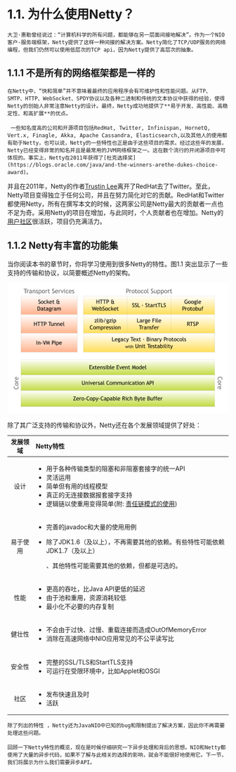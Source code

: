 # 1.1. 为什么使用Netty？

    大卫·惠勒曾经说过：“计算机科学的所有问题，都能够在另一层面间接地解决”。作为一个NIO 客户-服务端框架，Netty提供了这样一种间接的解决方案。Netty简化了TCP/UDP服务的网络编程，但我们仍然可以使用低层次的TCP api，因为Netty提供了高层次的抽象。

## 1.1.1 不是所有的网络框架都是一样的

    在Netty中，“快和简单”并不意味着最终的应用程序会有可维护性和性能问题。从FTP、SMTP、HTTP、WebSocket、SPDY协议以及各种二进制和传统的文本协议中获得的经验，使得Netty的创始人非常注意Netty的设计。最终，Netty成功地提供了**易于开发、高性能、高稳定性、和高扩展**的优点。

     一些知名度高的公司和开源项目包括RedHat, Twitter, Infinispan, HornetQ, Vert.x, Finagle, Akka, Apache Cassandra, Elasticsearch,以及其他人的使用都有助于Netty，也可以说，Netty的一些特性也正是由于这些项目的需求。经过这些年的发展，Netty已经变得非常的知名并且是最常用的JVM网络框架之一。这在数个流行的开闭源项目中可体现的。事实上，Netty在2011年获得了[杜克选择奖](https://blogs.oracle.com/java/and-the-winners-arethe-dukes-choice-award)。

   并且在2011年，Netty的作者[Trustin Lee](https://twitter.com/trustin)离开了RedHat去了Twitter。至此，Netty项目变得独立于任何公司，并且在努力简化对它的贡献。RedHat和Twitter都使用Netty，所有在撰写本文的时候，这两家公司是Netty最大的贡献者一点也不足为奇。采用Netty的项目在增加，与此同时，个人贡献者也在增加。Netty的[用户社区](https://netty.io/community.html)很活跃，项目仍充满活力。

## 1.1.2 Netty有丰富的功能集

   当你阅读本书的章节时，你将学习使用到很多Netty的特性。图1.1 突出显示了一些支持的传输和协议，以简要概述Netty的架构。

![](../../.gitbook/assets/image%20%281%29.png)

除了其广泛支持的传输和协议外，Netty还在各个发展领域提供了好处：

<table>
  <thead>
    <tr>
      <th style="text-align:center">&#x53D1;&#x5C55;&#x9886;&#x57DF;</th>
      <th style="text-align:left">Netty&#x7279;&#x6027;</th>
    </tr>
  </thead>
  <tbody>
    <tr>
      <td style="text-align:center">&#x8BBE;&#x8BA1;</td>
      <td style="text-align:left">
        <ul>
          <li>&#x7528;&#x4E8E;&#x5404;&#x79CD;&#x4F20;&#x8F93;&#x7C7B;&#x578B;&#x7684;&#x963B;&#x585E;&#x548C;&#x975E;&#x963B;&#x585E;&#x5957;&#x63A5;&#x5B57;&#x7684;&#x7EDF;&#x4E00;API</li>
          <li>&#x7075;&#x6D3B;&#x8FD0;&#x7528;</li>
          <li>&#x7B80;&#x5355;&#x4F46;&#x6709;&#x7528;&#x7684;&#x7EBF;&#x7A0B;&#x6A21;&#x578B;</li>
          <li>&#x771F;&#x6B63;&#x7684;&#x65E0;&#x8FDE;&#x63A5;&#x6570;&#x636E;&#x62A5;&#x5957;&#x63A5;&#x5B57;&#x652F;&#x6301;</li>
          <li>&#x903B;&#x8F91;&#x94FE;&#x4EE5;&#x4F7F;&#x91CD;&#x7528;&#x53D8;&#x5F97;&#x7B80;&#x5355;(&#x9644;:
            <a
            href="https://sq.163yun.com/blog/article/200313202701238272">&#x8D23;&#x4EFB;&#x94FE;&#x6A21;&#x5F0F;&#x7684;&#x4F7F;&#x7528;</a>)</li>
        </ul>
      </td>
    </tr>
    <tr>
      <td style="text-align:center">&#x6613;&#x4E8E;&#x4F7F;&#x7528;</td>
      <td style="text-align:left">
        <ul>
          <li>&#x5B8C;&#x5584;&#x7684;javadoc&#x548C;&#x5927;&#x91CF;&#x7684;&#x4F7F;&#x7528;&#x7528;&#x4F8B;</li>
          <li>
            <p>&#x9664;&#x4E86;JDK1.6&#xFF08;&#x53CA;&#x4EE5;&#x4E0A;&#xFF09;&#xFF0C;&#x4E0D;&#x518D;&#x9700;&#x8981;&#x5176;&#x4ED6;&#x7684;&#x4F9D;&#x8D56;&#x3002;&#x6709;&#x4E9B;&#x7279;&#x6027;&#x53EF;&#x80FD;&#x4F9D;&#x8D56;JDK1.7&#xFF08;&#x53CA;&#x4EE5;&#x4E0A;&#xFF09;</p>
            <p>&#x3001;&#x5176;&#x4ED6;&#x7279;&#x6027;&#x53EF;&#x80FD;&#x9700;&#x8981;&#x5176;&#x4ED6;&#x7684;&#x4F9D;&#x8D56;&#xFF0C;&#x4F46;&#x90FD;&#x662F;&#x53EF;&#x9009;&#x7684;&#x3002;</p>
          </li>
        </ul>
      </td>
    </tr>
    <tr>
      <td style="text-align:center">&#x6027;&#x80FD;</td>
      <td style="text-align:left">
        <ul>
          <li>&#x66F4;&#x9AD8;&#x7684;&#x541E;&#x5410;&#xFF0C;&#x6BD4;Java API&#x66F4;&#x4F4E;&#x7684;&#x5EF6;&#x8FDF;</li>
          <li>&#x7531;&#x4E8E;&#x6C60;&#x548C;&#x91CD;&#x7528;&#xFF0C;&#x8D44;&#x6E90;&#x6D88;&#x8017;&#x8F83;&#x4F4E;</li>
          <li>&#x6700;&#x5C0F;&#x5316;&#x4E0D;&#x5FC5;&#x8981;&#x7684;&#x5185;&#x5B58;&#x590D;&#x5236;</li>
        </ul>
      </td>
    </tr>
    <tr>
      <td style="text-align:center">&#x5065;&#x58EE;&#x6027;</td>
      <td style="text-align:left">
        <ul>
          <li>&#x4E0D;&#x4F1A;&#x7531;&#x4E8E;&#x8FC7;&#x5FEB;&#x3001;&#x8FC7;&#x6162;&#x3001;&#x91CD;&#x8F7D;&#x8FDE;&#x63A5;&#x800C;&#x9020;&#x6210;OutOfMemoryError</li>
          <li>&#x6D88;&#x9664;&#x5728;&#x9AD8;&#x901F;&#x7F51;&#x7EDC;&#x4E2D;NIO&#x5E94;&#x7528;&#x5E38;&#x89C1;&#x7684;&#x4E0D;&#x516C;&#x5E73;&#x8BFB;&#x5199;&#x6BD4;</li>
        </ul>
      </td>
    </tr>
    <tr>
      <td style="text-align:center">&#x5B89;&#x5168;&#x6027;</td>
      <td style="text-align:left">
        <ul>
          <li>&#x5B8C;&#x6574;&#x7684;SSL/TLS&#x548C;StartTLS&#x652F;&#x6301;</li>
          <li>&#x53EF;&#x8FD0;&#x884C;&#x5728;&#x53D7;&#x9650;&#x73AF;&#x5883;&#x4E2D;&#xFF0C;&#x6BD4;&#x5982;Applet&#x548C;OSGI</li>
        </ul>
      </td>
    </tr>
    <tr>
      <td style="text-align:center">&#x793E;&#x533A;</td>
      <td style="text-align:left">
        <ul>
          <li>&#x53D1;&#x5E03;&#x5FEB;&#x901F;&#x4E14;&#x53CA;&#x65F6;</li>
          <li>&#x6D3B;&#x8DC3;</li>
        </ul>
      </td>
    </tr>
  </tbody>
</table>

    除了列出的特性 ，Netty还为JavaNIO中已知的bug和限制提出了解决方案，因此你不再需要处理这些问题。

    回顾一下Netty特性的概览，现在是时候仔细研究一下异步处理和背后的思想。NIO和Netty都使用了大量的异步代码，如果不了解与此相关的选择的影响，就会不能很好地使用它。下一节，我们将展示为什么我们需要异步API。

